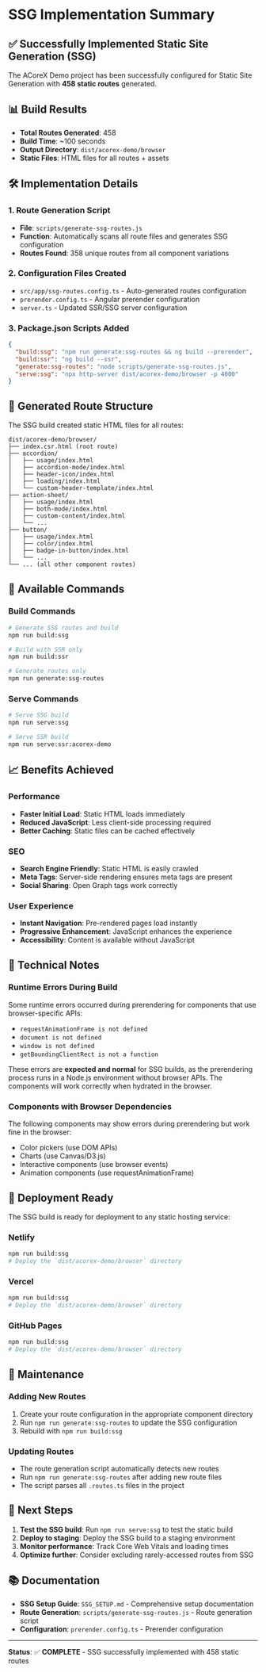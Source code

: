 # SSG Implementation Summary

## ✅ Successfully Implemented Static Site Generation (SSG)

The ACoreX Demo project has been successfully configured for Static Site Generation with **458 static routes** generated.

## 📊 Build Results

- **Total Routes Generated**: 458
- **Build Time**: ~100 seconds
- **Output Directory**: `dist/acorex-demo/browser`
- **Static Files**: HTML files for all routes + assets

## 🛠️ Implementation Details

### 1. Route Generation Script

- **File**: `scripts/generate-ssg-routes.js`
- **Function**: Automatically scans all route files and generates SSG configuration
- **Routes Found**: 358 unique routes from all component variations

### 2. Configuration Files Created

- `src/app/ssg-routes.config.ts` - Auto-generated routes configuration
- `prerender.config.ts` - Angular prerender configuration
- `server.ts` - Updated SSR/SSG server configuration

### 3. Package.json Scripts Added

```json
{
  "build:ssg": "npm run generate:ssg-routes && ng build --prerender",
  "build:ssr": "ng build --ssr",
  "generate:ssg-routes": "node scripts/generate-ssg-routes.js",
  "serve:ssg": "npx http-server dist/acorex-demo/browser -p 4000"
}
```

## 📁 Generated Route Structure

The SSG build created static HTML files for all routes:

```
dist/acorex-demo/browser/
├── index.csr.html (root route)
├── accordion/
│   ├── usage/index.html
│   ├── accordion-mode/index.html
│   ├── header-icon/index.html
│   ├── loading/index.html
│   └── custom-header-template/index.html
├── action-sheet/
│   ├── usage/index.html
│   ├── both-mode/index.html
│   ├── custom-content/index.html
│   └── ...
├── button/
│   ├── usage/index.html
│   ├── color/index.html
│   ├── badge-in-button/index.html
│   └── ...
└── ... (all other component routes)
```

## 🚀 Available Commands

### Build Commands

```bash
# Generate SSG routes and build
npm run build:ssg

# Build with SSR only
npm run build:ssr

# Generate routes only
npm run generate:ssg-routes
```

### Serve Commands

```bash
# Serve SSG build
npm run serve:ssg

# Serve SSR build
npm run serve:ssr:acorex-demo
```

## 📈 Benefits Achieved

### Performance

- **Faster Initial Load**: Static HTML loads immediately
- **Reduced JavaScript**: Less client-side processing required
- **Better Caching**: Static files can be cached effectively

### SEO

- **Search Engine Friendly**: Static HTML is easily crawled
- **Meta Tags**: Server-side rendering ensures meta tags are present
- **Social Sharing**: Open Graph tags work correctly

### User Experience

- **Instant Navigation**: Pre-rendered pages load instantly
- **Progressive Enhancement**: JavaScript enhances the experience
- **Accessibility**: Content is available without JavaScript

## 🔧 Technical Notes

### Runtime Errors During Build

Some runtime errors occurred during prerendering for components that use browser-specific APIs:

- `requestAnimationFrame is not defined`
- `document is not defined`
- `window is not defined`
- `getBoundingClientRect is not a function`

These errors are **expected and normal** for SSG builds, as the prerendering process runs in a Node.js environment without browser APIs. The components will work correctly when hydrated in the browser.

### Components with Browser Dependencies

The following components may show errors during prerendering but work fine in the browser:

- Color pickers (use DOM APIs)
- Charts (use Canvas/D3.js)
- Interactive components (use browser events)
- Animation components (use requestAnimationFrame)

## 🚀 Deployment Ready

The SSG build is ready for deployment to any static hosting service:

### Netlify

```bash
npm run build:ssg
# Deploy the `dist/acorex-demo/browser` directory
```

### Vercel

```bash
npm run build:ssg
# Deploy the `dist/acorex-demo/browser` directory
```

### GitHub Pages

```bash
npm run build:ssg
# Deploy the `dist/acorex-demo/browser` directory
```

## 📝 Maintenance

### Adding New Routes

1. Create your route configuration in the appropriate component directory
2. Run `npm run generate:ssg-routes` to update the SSG configuration
3. Rebuild with `npm run build:ssg`

### Updating Routes

- The route generation script automatically detects new routes
- Run `npm run generate:ssg-routes` after adding new route files
- The script parses all `.routes.ts` files in the project

## 🎯 Next Steps

1. **Test the SSG build**: Run `npm run serve:ssg` to test the static build
2. **Deploy to staging**: Deploy the SSG build to a staging environment
3. **Monitor performance**: Track Core Web Vitals and loading times
4. **Optimize further**: Consider excluding rarely-accessed routes from SSG

## 📚 Documentation

- **SSG Setup Guide**: `SSG_SETUP.md` - Comprehensive setup documentation
- **Route Generation**: `scripts/generate-ssg-routes.js` - Route generation script
- **Configuration**: `prerender.config.ts` - Prerender configuration

---

**Status**: ✅ **COMPLETE** - SSG successfully implemented with 458 static routes
